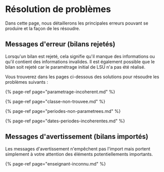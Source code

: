 # Résolution de problèmes

Dans cette page, nous détaillerons les principales erreurs pouvant se produire et la façon de les résoudre.

## Messages d'erreur \(bilans rejetés\)

Lorsqu'un bilan est rejeté, cela signifie qu'il manque des informations ou qu'il contient des informations invalides. Il est également possible que le bilan soit rejeté car le paramétrage initial de LSU n'a pas été réalisé.

Vous trouverez dans les pages ci-dessous des solutions pour résoudre les problèmes suivants :

{% page-ref page="parametrage-incoherent.md" %}

{% page-ref page="classe-non-trouvee.md" %}

{% page-ref page="periodes-non-parametrees.md" %}

{% page-ref page="dates-periodes-incoherentes.md" %}

## Messages d'avertissement \(bilans importés\)

Les messages d'avertissement n'empêchent pas l'import mais portent simplement à votre attention des éléments potentiellements importants.

{% page-ref page="enseignant-inconnu.md" %}

